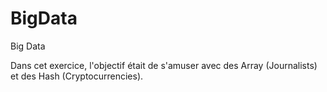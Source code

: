 # BigData
Big Data

Dans cet exercice, l'objectif était de s'amuser avec des Array (Journalists) et des Hash (Cryptocurrencies).
